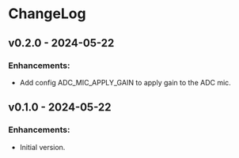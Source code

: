 # ChangeLog

## v0.2.0 - 2024-05-22

### Enhancements:

* Add config ADC_MIC_APPLY_GAIN to apply gain to the ADC mic.

## v0.1.0 - 2024-05-22

### Enhancements:

* Initial version.
